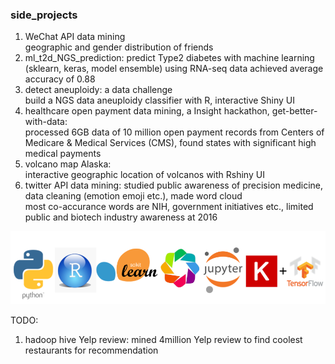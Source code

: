 ### side_projects
1. WeChat API data mining  
geographic and gender distribution of friends  
2. ml_t2d_NGS_prediction: 
predict Type2 diabetes with machine learning (sklearn, keras, model ensemble) using RNA-seq data
achieved average accuracy of 0.88
2. detect aneuploidy: a data challenge  
build a NGS data aneuploidy classifier with R, interactive Shiny UI  
3. healthcare open payment data mining, a Insight hackathon, get-better-with-data:  
processed 6GB data of 10 million open payment records from Centers of Medicare & Medical Services (CMS), found states with significant high medical payments  
4. volcano map Alaska:  
interactive geographic location of volcanos with Rshiny UI  
2. twitter API data mining: 
studied public awareness of precision medicine, data cleaning (emotion emoji etc.), made word cloud  
most co-accurance words are NIH, government initiatives etc., limited public and biotech industry awareness at 2016 

![img](img/tech_stack.png)

TODO:  
1. hadoop hive Yelp review: 
mined 4million Yelp review to find coolest restaurants for recommendation  
 

 
